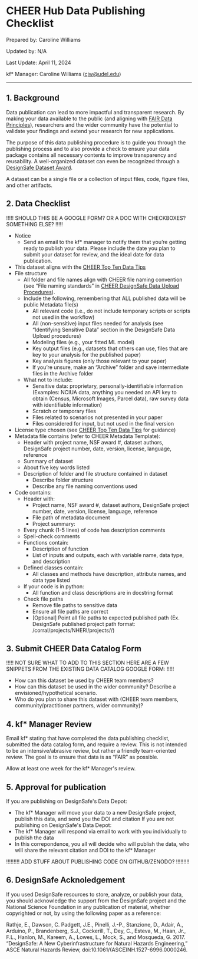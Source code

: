 # CHEER Hub Data Publishing Checklist

Prepared by: Caroline Williams

Updated by: N/A

Last Update: April 11, 2024

kf* Manager: Caroline Williams (cjw@udel.edu)

***

## 1. Background
Data publication can lead to more impactful and transparent research. By making your data available to the public (and aligning with [FAIR Data Principles](https://www.nature.com/articles/sdata201618)), researchers and the wider community have the potential to validate your findings and extend your research for new applications.

The purpose of this data publishing procedure is to guide you through the publishing process and to also provide a check to ensure your data package contains all necessary contents to improve transparency and reusability. A well-organized dataset can even be recognized through a [DesignSafe Dataset Award](https://www.designsafe-ci.org/community/dataset-awards/).

A dataset can be a single file or a collection of input files, code, figure files, and other artifacts.


## 2. Data Checklist

!!!!! SHOULD THIS BE A GOOGLE FORM? OR A DOC WITH CHECKBOXES? SOMETHING ELSE? !!!!!


* Notice
  * Send an email to the kf* manager to notify them that you’re getting ready to publish your data. Please include the date you plan to submit your dataset for review, and the ideal date for data publication.
* This dataset aligns with the [CHEER Top Ten Data Tips](06a-CHEER_DataTips.md)
* File structure 
  * All folder and file names align with CHEER file naming convention (see “File naming standards” in [CHEER DesignSafe Data Upload Procedures](05b-CHEER_DesignSafe_DataUpload.md)). 
  * Include the following, remembering that ALL published data will be public
Metadata file(s)
    * All relevant code (i.e., do not include temporary scripts or scripts not used in the workflow)
    * All (non-sensitive) input files needed for analysis (see “Identifying Sensitive Data” section in the DesignSafe Data Upload procedures)
    * Modeling files (e.g., your fitted ML model)
    * Key output files (e.g., datasets that others can use, files that are key to your analysis for the published paper)
    * Key analysis figures (only those relevant to your paper)
    * If you’re unsure, make an “Archive” folder and save intermediate files in the Archive folder
  * What not to include: 
    * Sensitive data: proprietary, personally-identifiable information (Examples: NCIUA data, anything you needed an API key to obtain (Census, Microsoft Images, Parcel data), raw survey data with identifiable information)
    * Scratch or temporary files
    * Files related to scenarios not presented in your paper
    * Files considered for input, but not used in the final version
* License type chosen (see [CHEER Top Ten Data Tips](06a-CHEER_DataTips.md) for guidance)
* Metadata file contains (refer to CHEER Metadata Template):
  * Header with project name, NSF award #, dataset authors, DesignSafe project number, date, version, license, language, reference
  * Summary of dataset
  * About five key words listed
  * Description of folder and file structure contained in dataset
    * Describe folder structure
    * Describe any file naming conventions used
* Code contains:
  * Header with:
    * Project name, NSF award #, dataset authors, DesignSafe project number, date, version, license, language, reference
    * File path of metadata document
    * Project summary: <Brief summary of what the code does>
  * Every chunk (1-5 lines) of code has description comments
  * Spell-check comments
  * Functions contain:
    * Description of function
    * List of inputs and outputs, each with variable name, data type, and description
  * Defined classes contain:
    * All classes and methods have description, attribute names, and data type listed
  * If your code is in python:
    * All function and class descriptions are in docstring format
  * Check file paths
    * Remove file paths to sensitive data
    * Ensure all file paths are correct
    * [Optional] Point all file paths to expected published path (Ex. DesignSafe published project path format: /corral/projects/NHERI/projects/<project-uid>/)

## 3. Submit CHEER Data Catalog Form

!!!!! NOT SURE WHAT TO ADD TO THIS SECTION HERE ARE A FEW SNIPPETS FROM THE EXISTING DATA CATALOG GOOGLE FORM: !!!!!

* How can this dataset be used by CHEER team members?
* How can this dataset be used in the wider community? Describe a envisioned/hypothetical scenario.
* Who do you plan to share this dataset with (CHEER team members, community/practitioner partners, wider community)? 

## 4. kf* Manager Review
Email kf* stating that have completed the data publishing checklist, submitted the data catalog form, and require a review. This is not intended to be an intensive/abrasive review, but rather a friendly team-oriented review. The goal is to ensure that data is as “FAIR” as possible.

Allow at least one week for the kf* Manager's review.

## 5. 	Approval for publication
If you are publishing on DesignSafe's Data Depot: 
* The kf* Manager will move your data to a new DesignSafe project, publish this data, and send you the DOI and citation
If you are not publishing on DesignSafe's Data Depot: 
* The kf* Manager will respond via email to work with you individually to publish the data
* In this correpondence, you all will decide who will publish the data, who will share the relevant citation and DOI to the kf* Manager
 
!!!!!!!!! ADD STUFF ABOUT PUBLISHING CODE ON GITHUB/ZENODO? !!!!!!!!!

## 6. 	DesignSafe Acknoledgement 
If you used DesignSafe resources to store, analyze, or publish your data, you should acknowledge the support from the DesignSafe project and the National Science Foundation in any publication of material, whether copyrighted or not, by using the following paper as a reference:

Rathje, E., Dawson, C. Padgett, J.E., Pinelli, J.-P., Stanzione, D., Adair, A., Arduino, P., Brandenberg, S.J., Cockerill, T., Dey, C., Esteva, M., Haan, Jr., F.L., Hanlon, M., Kareem, A., Lowes, L., Mock, S., and Mosqueda, G. 2017. “DesignSafe: A New Cyberinfrastructure for Natural Hazards Engineering,” ASCE Natural Hazards Review, doi:10.1061/(ASCE)NH.1527-6996.0000246.

